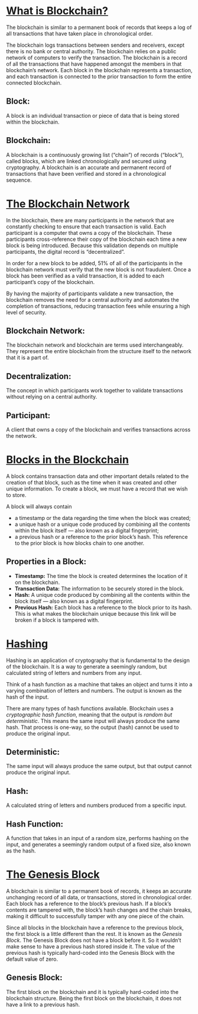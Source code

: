 # [What is Blockchain?](https://www.codecademy.com/courses/introduction-to-blockchain/lessons/blockchain-introduction/exercises/what-is-blockchain)

The blockchain is similar to a permanent book of records that keeps a log of all transactions that have taken place in chronological order.

The blockchain logs transactions between senders and receivers, except there is no bank or central authority.
The blockchain relies on a public network of computers to verify the transaction. 
The blockchain is a record of all the transactions that have happened amongst the members in that blockchain’s network.
Each block in the blockchain represents a transaction, and each transaction is connected to the prior transaction to form the entire connected blockchain.

## Block:
A block is an individual transaction or piece of data that is being stored within the blockchain.

## Blockchain:
A blockchain is a continuously growing list (“chain”) of records (“block”), called blocks, which are linked chronologically and secured using cryptography.
A blockchain is an accurate and permanent record of transactions that have been verified and stored in a chronological sequence.

# [The Blockchain Network](https://www.codecademy.com/courses/introduction-to-blockchain/lessons/blockchain-introduction/exercises/blockchain-network)
In the blockchain, there are many participants in the network that are constantly checking to ensure that each transaction is valid.
Each participant is a computer that owns a copy of the blockchain.
These participants cross-reference their copy of the blockchain each time a new block is being introduced.
Because this validation depends on multiple participants, the digital record is “decentralized”.

In order for a new block to be added, 51% of all of the participants in the blockchain network must verify that the new block is not fraudulent. Once a block has been verified as a valid transaction, it is added to each participant’s copy of the blockchain.

By having the majority of participants validate a new transaction, the blockchain removes the need for a central authority and automates the completion of transactions, reducing transaction fees while ensuring a high level of security.

## Blockchain Network:
The blockchain network and blockchain are terms used interchangeably. They represent the entire blockchain from the structure itself to the network that it is a part of.

## Decentralization:
The concept in which participants work together to validate transactions without relying on a central authority.

## Participant:
A client that owns a copy of the blockchain and verifies transactions across the network.

# [Blocks in the Blockchain](https://www.codecademy.com/courses/introduction-to-blockchain/lessons/blockchain-introduction/exercises/blockchain-blocks)
A block contains transaction data and other important details related to the creation of that block, such as the time when it was created and other unique information.
To create a block, we must have a record that we wish to store.

A block will always contain 
* a timestamp or the data regarding the time when the block was created;
* a unique hash or a unique code produced by combining all the contents within the block itself — also known as a digital fingerprint;
* a previous hash or a reference to the prior block’s hash. This reference to the prior block is how blocks chain to one another.

## Properties in a Block:
* **Timestamp:** The time the block is created determines the location of it on the blockchain.
* **Transaction Data:** The information to be securely stored in the block.
* **Hash:** A unique code produced by combining all the contents within the block itself — also known as a digital fingerprint.
* **Previous Hash:** Each block has a reference to the block prior to its hash. This is what makes the blockchain unique because this link will be broken if a block is tampered with.

# [Hashing](https://www.codecademy.com/courses/introduction-to-blockchain/lessons/blockchain-introduction/exercises/hashing)
Hashing is an application of cryptography that is fundamental to the design of the blockchain. It is a way to generate a seemingly random, but calculated string of letters and numbers from any input.

Think of a hash function as a machine that takes an object and turns it into a varying combination of letters and numbers. 
The output is known as the hash of the input.

There are many types of hash functions available. 
Blockchain uses a *cryptographic hash function*, meaning that the output is *random but deterministic*.
This means the same input will always produce the same hash.
That process is one-way, so the output (hash) cannot be used to produce the original input.

## Deterministic:
The same input will always produce the same output, but that output cannot produce the original input.

## Hash:
A calculated string of letters and numbers produced from a specific input.

## Hash Function:
A function that takes in an input of a random size, performs hashing on the input, and generates a seemingly random output of a fixed size, also known as the hash.

# [The Genesis Block](https://www.codecademy.com/courses/introduction-to-blockchain/lessons/blockchain-introduction/exercises/genesis-block)
A blockchain is similar to a permanent book of records,  it keeps an accurate unchanging record of all data, or transactions, stored in chronological order.
Each block has a reference to the block’s previous hash.
If a block’s contents are tampered with, the block’s hash changes and the chain breaks, making it difficult to successfully tamper with any one piece of the chain.

Since all blocks in the blockchain have a reference to the previous block, the first block is a little different than the rest.
It is known as the *Genesis Block*. The Genesis Block does not have a block before it. 
So it wouldn’t make sense to have a previous hash stored inside it. 
The value of the previous hash is typically hard-coded into the Genesis Block with the default value of zero.

## Genesis Block:
The first block on the blockchain and it is typically hard-coded into the blockchain structure.
Being the first block on the blockchain, it does not have a link to a previous hash.
